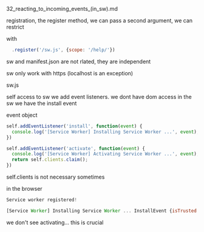 32_reacting_to_incoming_events_(in_sw).md

registration, the register method, we can pass a second argument, we can restrict

with

```js
  .register('/sw.js', {scope: '/help/'})
```

sw and manifest.json are not rlated, they are independent

sw only work with https (localhost is an exception)

sw.js

self access to sw
we add event listeners. we dont have dom access in the sw
we have the install event

event object

```js
self.addEventListener('install', function(event) {
  console.log('[Service Worker] Installing Service Worker ...', event);
})

self.addEventListener('activate', function(event) {
  console.log('[Service Worker] Activating Service Worker ...', event);
  return self.clients.claim();
})
```

self.clients is not necessary sometimes

in the browser

```js
Service worker registered!

[Service Worker] Installing Service Worker ... InstallEvent {isTrusted: true, type: "install", target: ServiceWorkerGlobalScope, currentTarget: ServiceWorkerGlobalScope, eventPhase: 2, …}
```

we don't see activating... this is crucial



















